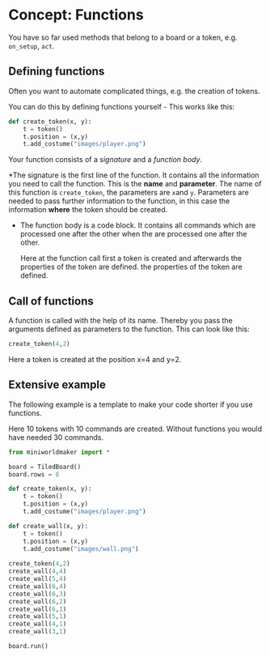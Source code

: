 # Concept: Functions

You have so far used methods that belong to a board or a token, e.g. ``on_setup``, ``act``.

## Defining functions

Often you want to automate complicated things, e.g. the creation of tokens.

You can do this by defining functions yourself - This works like this:

``` python
def create_token(x, y):
    t = token()
    t.position = (x,y)
    t.add_costume("images/player.png")
```

Your function consists of a *signature* and a *function body*.

*The signature is the first line of the function. It contains all the information
  you need to call the function. This is the **name** and **parameter**.
  The name of this function is `create_token`, the parameters are `x`and `y`.
  Parameters are needed to pass further information to the function, in this case
  the information **where** the token should be created.

* The function body is a code block. It contains all commands which are processed one after the other when the
  are processed one after the other.
  
  Here at the function call first a token is created and afterwards the properties of the token are defined.
  the properties of the token are defined.

## Call of functions

A function is called with the help of its name. Thereby you pass the arguments defined as parameters to the function.
This can look like this:

``` python
create_token(4,2)
```

Here a token is created at the position x=4 and y=2.

## Extensive example

The following example is a template to make your code shorter if you use functions.

Here 10 tokens with 10 commands are created. Without functions you would have needed 30 commands.

``` python
from miniworldmaker import *

board = TiledBoard()
board.rows = 8

def create_token(x, y):
    t = token()
    t.position = (x,y)
    t.add_costume("images/player.png")

def create_wall(x, y):
    t = token()
    t.position = (x,y)
    t.add_costume("images/wall.png")
    
create_token(4,2)
create_wall(4,4)
create_wall(5,4)
create_wall(6,4)
create_wall(6,3)
create_wall(6,2)
create_wall(6,1)
create_wall(5,1)
create_wall(4,1)
create_wall(3,1)

board.run()
```
